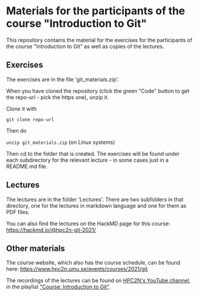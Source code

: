 # Materials for the participants of the course "Introduction to Git"

This repository contains the material for the exercises for the participants of the course "Introduction to Git" as well as copies of the lectures.

## Exercises

The exercises are in the file 'git_materials.zip'. 

When you have cloned the repository (click the green "Code" button to get the repo-url - pick the https one), unzip it. 

Clone it with 

`git clone repo-url`

Then do 

`unzip git_materials.zip` (on Linux systems) 

Then cd to the folder that is created. The exercises will be found under each subdirectory for the relevant lecture - in some cases just in a README.md file. 

## Lectures 

The lectures are in the folder 'Lectures'. There are two subfolders in that directory, one for the lectures in markdown language and one for them as PDF files. 

You can also find the lectures on the HackMD page for this course: https://hackmd.io/@hpc2n-git-2021/

## Other materials 

The course website, which also has the course schedule, can be found here: https://www.hpc2n.umu.se/events/courses/2021/git

The recordings of the lectures can be found on [HPC2N's YouTube channel](https://www.youtube.com/user/HPC2N), in the playlist ["Course: Introduction to Git"](https://www.youtube.com/watch?v=Bj_sv9qqRsc&list=PL6jMHLEmPVLw935ifGPa0IeF26Do-JIH2).
